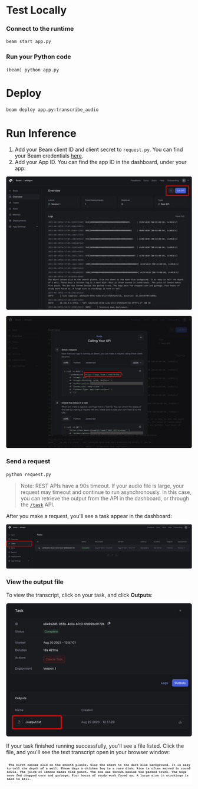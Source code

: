 # Test Locally

### Connect to the runtime

```sh
beam start app.py
```

### Run your Python code

```
(beam) python app.py
```

# Deploy

```sh
beam deploy app.py:transcribe_audio
```

# Run Inference

1. Add your Beam client ID and client secret to `request.py`. You can find your Beam credentials [here](https://www.beam.cloud/dashboard/settings/api-keys).
2. Add your App ID. You can find the app ID in the dashboard, under your app:

![](./img/call-api.png)

![](./img/app-id.png)


### Send a request

```python
python request.py
```

> Note: REST APIs have a 90s timeout. If your audio file is large, your request may timeout and continue to run asynchronously. In this case, you can retrieve the output from the API in the dashboard, or through the [`/task`](https://docs.beam.cloud/data/outputs#retrieving-task-outputs) API. 

After you make a request, you'll see a task appear in the dashboard:

![](./img/tasks.png)


### View the output file

To view the transcript, click on your task, and click **Outputs**:

![](./img/outputs.png)

If your task finished running successfully, you'll see a file listed. Click the file, and you'll see the text transcript open in your browser window:

![](./img/transcript.png)



